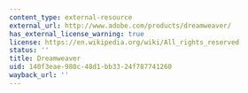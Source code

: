 ```yaml
---
content_type: external-resource
external_url: http://www.adobe.com/products/dreamweaver/
has_external_license_warning: true
license: https://en.wikipedia.org/wiki/All_rights_reserved
status: ''
title: Dreamweaver
uid: 140f3eae-980c-48d1-bb33-24f787741260
wayback_url: ''
---
```

